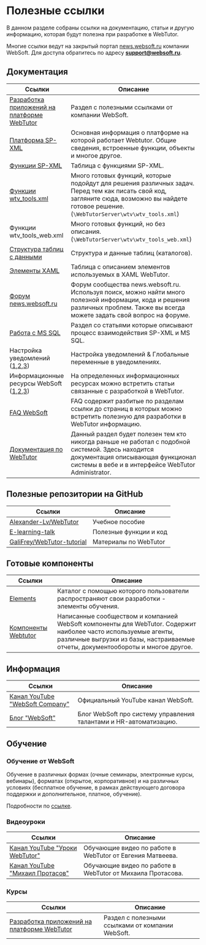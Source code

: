 # Полезные ссылки

В данном разделе собраны ссылки на документацию, статьи и другую информацию, которая будут полезна при разработке в WebTutor.

Многие ссылки ведут на закрытый портал [news.websoft.ru](https://news.websoft.ru) компании WebSoft. Для доступа обратитесь по адресу **support@websoft.ru**.

## Документация

| Ссылки | Описание |
| --- | --- |
| [Разработка приложений на платформе WebTutor](http://news.websoft.ru/view_doc.html?mode=doc&doc_id=5900009198344233392) | Раздел с полезными ссылками от компании WebSoft. |
| [Платформа SP-XML](http://docs.datex.ru/) | Основная информация о платформе на которой работает Webtutor. Общие сведения, встроенные функции, объекты и многое другое. |
| [Функции SP-XML](http://news.websoft.ru/view_doc.html?mode=catalogs&doc_id=5900009198344233396) | Таблица с функциями SP-XML. |
| [Функции wtv\_tools.xml](http://news.websoft.ru/view_doc.html?mode=doc_type&custom_web_template_id=6180275463021353212&doc_id=6181289497353023487) | Много готовых функций, которые подойдут для решения различных задач. Перед тем как писать свой код, загляните сюда, возможно вы найдете готовое решение. \(`\WebTutorServer\wtv\wtv_tools.xml`\) |
| Функции wtv\_tools\_web.xml | Много готовых функций, но без описания. \(`\WebTutorServer\wtv\wtv_tools_web.xml`\) |
| [Структура таблиц с данными](http://news.websoft.ru/view_doc.html?mode=catalogs&doc_id=5900009198344233396) | Структура и данные таблиц \(каталогов\). |
| [ Элементы XAML](http://news.websoft.ru/view_doc.html?mode=xaml&doc_id=5900009198344233411) | Таблица с описанием элементов используемых в XAML WebTutor. |
| [Форум news.websoft.ru](http://news.websoft.ru/view_doc.html?mode=doc&doc_id=5903427210833450968) | Форум сообщества news.websoft.ru. Используя поиск, можно найти много полезной информации, кода и решения различных проблем. Также вы всегда можете задать свой вопрос на форуме. |
| [Работа с MS SQL](http://news.websoft.ru/view_doc.html?mode=doc&doc_id=5900009198344233425) | Раздел со статьями которые описывают процесс взаимодействия SP-XML и MS SQL. |
| Настройка уведомлений \([1](http://news.websoft.ru/view_doc.html?mode=expert_answer&object_id=5900038394787345600),[2](http://news.websoft.ru/view_doc.html?mode=doc&doc_id=6164651282978799513),[3](http://news.websoft.ru/view_webhelp_body.html?doc_id=&object_id=5903426816642270367)\) | Настройка уведомлений & Глобальные переменные в уведомлениях. |
| Информационные ресурсы WebSoft \([1](http://news.websoft.ru/view_doc.html?mode=social_blog&doc_id=5971966599214473404),[2](http://websoft-elearning.blogspot.ru/),[3](https://www.facebook.com/WebSoft-162434437160008/)\) | На определенных информационных ресурсах можно встретить статьи связанные с разработкой в WebTutor. |
| [FAQ WebSoft](http://news.websoft.ru/view_doc.html?mode=doc&doc_id=5900009198344233423) | FAQ содержит разбитые по разделам ссылки до страниц в которых можно встретить полезную для разработки в WebTutor информацию. |
| [Документация по WebTutor](http://news.websoft.ru/view_doc.html?mode=doc_type&object_id=5486421379493803019&doc_id=5900009198344233385&section_id=5903427210833450983) | Данный раздел будет полезен тем кто никогда раньше не работал с подобной системой. Здесь находится документация описывающая функционал системы в вебе и в интерфейсе WebTutor Administrator. |

## Полезные репозитории на GitHub

| Ссылки | Описание |
| --- | --- |
| [Alexander-Lv/WebTutor](https://github.com/Alexander-Lv/WebTutor)  | Учебное пособие |
| [E-learning-talk](https://gist.github.com/e-learning-talk) | Полезные функции и код |
| [GaliFrey/WebTutor-tutorial](https://github.com/GaliFrey/WebTutor-tutorial) | Материалы по WebTutor |

## Готовые компоненты

| Ссылки | Описание |
| --- | --- |
| [Elements](https://elements.01.ht) | Каталог с помощью которого пользователи распространяют свои разработки - элементы обучения. |
| [Компоненты Webtutor](http://news.websoft.ru/view_doc.html?mode=components&doc_id=5900009198344233422) | Написанные сообществом и компанией WebSoft компоненты для WebTutor. Содержит наиболее часто используемые агенты, различные выгрузки из базы, настраиваемые отчеты, документообороты и многое другое. |

## Информация

| Ссылки | Описание |
| --- | --- |
| [Канал YouTube "WebSoft Company"](https://www.youtube.com/channel/UCmtWiN86hkJzhRbtrj-LXNA/videos) | Официальный YouTube канал WebSoft. |
| [Блог "WebSoft"](http://websoft-elearning.blogspot.com/) | Блог WebSoft про систему управления талантами и HR-автоматизацию.|

## Обучение

### Обучение от WebSoft

Обучение в различных формах (очные семинары, электронные курсы, вебинары), форматах (открытое, корпоративное) и на различных условиях (бесплатное обучение, в рамках действующего договора поддержки и дополнительное, платное, обучение).

Подробности по [ссылке](https://news.websoft.ru/view_doc.html?mode=learn_1&doc_id=6187701243150467937).

### Видеоуроки

| Ссылки | Описание |
| --- | --- |
| [Канал YouTube "Уроки WebTutor"](https://www.youtube.com/channel/UC8iAAghc1EfM9AAw4uSX6QQ/videos) | Обучающие видео по работе в WebTutor от Евгения Матвеева.
| [Канал YouTube "Михаил Протасов"](https://www.youtube.com/channel/UCWhfE-enLQhmxHYa4mQoJ0g/videos) | Обучающие видео по работе в WebTutor от Михаила Протасова.

### Курсы

| Ссылки | Описание |
| --- | --- |
| [Разработка приложений на платформе WebTutor](http://news.websoft.ru/view_doc.html?mode=doc&doc_id=5900009198344233392) | Раздел с полезными ссылками от компании WebSoft. |




